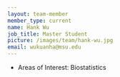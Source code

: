 ```yaml
---
layout: team-member
member_type: current
name: Hank Wu
job_title: Master Student
picture: /images/team/hank-wu.jpg
email: wukuanha@msu.edu
---
```


- Areas of Interest: Biostatistics
